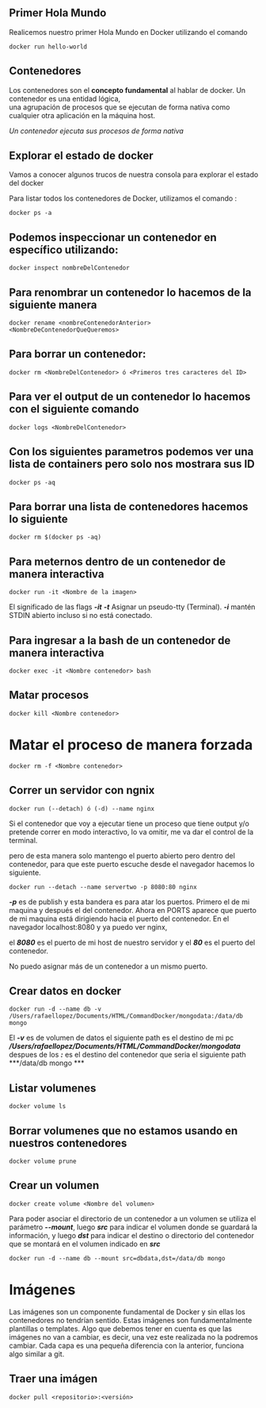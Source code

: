 ## Primer Hola Mundo

Realicemos nuestro primer Hola Mundo en Docker utilizando el comando  

  ```
  docker run hello-world
  ```   

## Contenedores
Los contenedores son el **concepto fundamental** al hablar de docker. Un contenedor es una entidad lógica,  
una agrupación de procesos que se ejecutan de forma nativa como cualquier otra aplicación en la máquina host.  

*Un contenedor ejecuta sus procesos de forma nativa*  

## Explorar el estado de docker

Vamos a conocer algunos trucos de nuestra consola para explorar el estado del docker  

Para listar todos los contenedores de Docker, utilizamos el comando :  
 
  ```
  docker ps -a
  ```  
  ## Podemos inspeccionar un contenedor en específico utilizando:  

  ```
  docker inspect nombreDelContenedor
  ```
  ## Para renombrar un contenedor lo hacemos de la siguiente manera  

  ```
  docker rename <nombreContenedorAnterior> <NombreDeContenedorQueQueremos>
  ```
  ## Para borrar un contenedor:  

  ```
  docker rm <NombreDelContenedor> ó <Primeros tres caracteres del ID>
  ``` 

  ## Para ver el output de un contenedor lo hacemos con el siguiente comando

  ```
  docker logs <NombreDelContenedor>
  ```

  ## Con los siguientes parametros podemos ver una lista de containers pero solo nos mostrara sus ID  

  ```
  docker ps -aq
  ```
  ## Para borrar una lista de contenedores hacemos lo siguiente  

  ```
  docker rm $(docker ps -aq)
  ```

  ## Para meternos dentro de un contenedor de manera interactiva

  ```
  docker run -it <Nombre de la imagen>
  ```
  El significado de las flags ***-it***
  ***-t*** Asignar un pseudo-tty (Terminal).
  ***-i*** mantén STDIN abierto incluso si no está conectado.

  ## Para ingresar a la bash de un contenedor de manera interactiva

  ```
  docker exec -it <Nombre contenedor> bash
  ```

  ## Matar procesos

  ```
  docker kill <Nombre contenedor>
  ```

  # Matar el proceso de manera forzada 

  ```
  docker rm -f <Nombre contenedor>
  ```

  ## Correr un servidor con ngnix

  ```
  docker run (--detach) ó (-d) --name nginx
  ```
  Si el contenedor que voy a ejecutar tiene un proceso que tiene output y/o pretende correr en modo interactivo, lo va omitir, me va dar el control de la terminal.

  pero de esta manera solo mantengo el puerto abierto pero dentro del contenedor, para que este puerto escuche desde el navegador 
  hacemos lo siguiente.

  ```
  docker run --detach --name servertwo -p 8080:80 nginx
  ```

  ***-p*** es de publish y esta bandera es para atar los puertos. Primero el de mi maquina y después el del contenedor.
  Ahora en PORTS aparece que puerto de mi maquina está dirigiendo hacia el puerto del contenedor.
  En el navegador localhost:8080 y ya puedo ver nginx, 
  
  el ***8080*** es el puerto de mi host de nuestro servidor y el ***80*** es el puerto del contenedor.

  No puedo asignar más de un contenedor a un mismo puerto.

  ## Crear datos en docker

  ```
  docker run -d --name db -v /Users/rafaellopez/Documents/HTML/CommandDocker/mongodata:/data/db mongo 
  ```

  El ***-v*** es de volumen de datos el siguiente path es el destino de mi pc ***/Users/rafaellopez/Documents/HTML/CommandDocker/mongodata*** despues de los ***:*** es el destino del contenedor que seria el siguiente path ***/data/db mongo ***

  ## Listar volumenes 

  ```
  docker volume ls
  ```
 
  ## Borrar volumenes que no estamos usando en nuestros contenedores

  ```
  docker volume prune
  ```

  ## Crear un volumen

  ```
  docker create volume <Nombre del volumen>
  ```

  Para poder asociar el directorio de un contenedor a un volumen se utiliza el parámetro ***--mount***, luego ***src*** para indicar el volumen donde se guardará la información, y luego ***dst*** para indicar el destino o directorio del contenedor que se montará en el volumen indicado en ***src***

  ```
  docker run -d --name db --mount src=dbdata,dst=/data/db mongo
  ```

  # Imágenes 

  Las imágenes son un componente fundamental de Docker y sin ellas los contenedores no tendrían sentido. Estas imágenes son fundamentalmente plantillas o templates.
  Algo que debemos tener en cuenta es que las imágenes no van a cambiar, es decir, una vez este realizada no la podremos cambiar.
  Cada capa es una pequeña diferencia con la anterior, funciona algo similar a git.

  ## Traer una imágen 

  ```
  docker pull <repositorio>:<versión>
  ```
